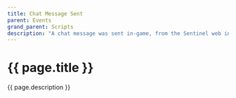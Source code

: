 ```yaml
---
title: Chat Message Sent
parent: Events
grand_parent: Scripts
description: "A chat message was sent in-game, from the Sentinel web interface, or (if enabled) from a linked Discord channel."
---
```

# {{ page.title }}

{{ page.description }}
